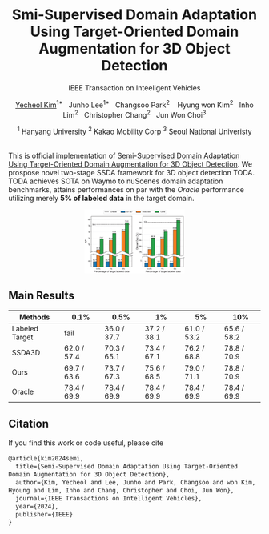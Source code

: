 <div align='center'>

# Smi-Supervised Domain Adaptation Using Target-Oriented Domain Augmentation for 3D Object Detection

IEEE Transaction on Inteeligent Vehicles


[Yecheol Kim](https://rasd3.github.io)<sup>1*</sup>&nbsp;&nbsp;
Junho Lee<sup>1*</sup>&nbsp;&nbsp;
Changsoo Park<sup>2</sup> &nbsp;&nbsp;
Hyung won Kim<sup>2</sup>&nbsp;&nbsp;
Inho Lim<sup>2</sup>&nbsp;&nbsp;
Christopher Chang<sup>2</sup>&nbsp;&nbsp;
Jun Won Choi<sup>3</sup>

<div>
<sup>1</sup> Hanyang University
<sup>2</sup> Kakao Mobility Corp
<sup>3</sup> Seoul National Univeristy
</div>
</div>

<br/>


This is official implementation of [Semi-Supervised Domain Adaptation Using Target-Oriented Domain Augmentation for 3D Object Detection](https://arxiv.org/abs/2406.11313). We prospose novel two-stage SSDA framework for 3D object detection TODA. TODA achieves SOTA on Waymo to nuScenes domain adaptation benchmarks, attains performances on par with the *Oracle* performance utilizing merely **5% of labeled data** in the target domain. 

<div align='center'>
<img src="./fig/comp.png" alt="Compressed Image" width="200">
</div>


## Main Results
| Methods | 0.1%| 0.5%| 1% | 5% | 10% | 
| ------- | -- |  -- | --| -- | --- | 
| Labeled Target | fail | 36.0 / 37.7 | 37.2 / 38.1 | 61.0 / 53.2 | 65.6 / 58.2 | 
| SSDA3D | 62.0 / 57.4 |70.3 / 65.1 |73.4 / 67.1 | 76.2 / 68.8 | 78.8 / 70.9 | 
| Ours  | 69.7 / 63.6 |73.7 / 67.3 | 75.6 / 68.5 | 79.0 / 71.1 | 78.8 / 70.9 | 
| Oracle  | 78.4 / 69.9 |78.4 / 69.9 |78.4 / 69.9 | 78.4 / 69.9 | 78.4 / 69.9 |

## Citation
If you find this work or code useful, please cite 

```
@article{kim2024semi,
  title={Semi-Supervised Domain Adaptation Using Target-Oriented Domain Augmentation for 3D Object Detection},
  author={Kim, Yecheol and Lee, Junho and Park, Changsoo and won Kim, Hyoung and Lim, Inho and Chang, Christopher and Choi, Jun Won},
  journal={IEEE Transactions on Intelligent Vehicles},
  year={2024},
  publisher={IEEE}
}
```

